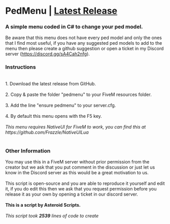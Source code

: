 # PedMenu | <a href="https://github.com/SolarAsteroid5/pedmenu/releases/tag/v0.3">Latest Release</a>

<h3>A simple menu coded in C# to change your ped model.</h3>

Be aware that this menu does not have every ped model and only the ones that I find most useful,
if you have any suggested ped models to add to the menu then please create a github suggestion or
open a ticket in my Discord server (https://discord.gg/sA4Cah2nfg).

<h3>Instructions</h3>
<br>
1. Download the latest release from GitHub.
<br><br>
2. Copy & paste the folder "pedmenu" to your FiveM resources folder.
<br><br>
3. Add the line "ensure pedmenu" to your server.cfg.
<br><br>
4. By default this menu opens with the F5 key.
<br><br>
<i>This menu requires NativeUI for FiveM to work, you can find this at https://github.com/FrazzIe/NativeUILua</i>
<br><br>
<h3>Other Information</h3>
You may use this in a FiveM server without prior permission from the creator but we ask that you put comment
in the discussion or just let us know in the Discord server as this would be a great motivation to us.
<br><br>
This script is open-source and you are able to reproduce it yourself and edit it, if you do edit this then
we ask that you request permission before you release it as your own by opening a ticket in our discord
server.
<br><br>
<b>This is a script by Asteroid Scripts.</b>
<br><br>
<i>This script took <b>2539</b> lines of code to create</i>
